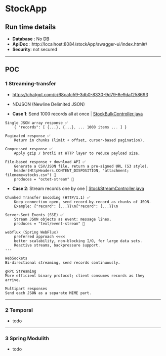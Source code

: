 # StockApp
## Run time details
- **Database** : No DB 
- **ApiDoc** : http://localhost:8084/stockApp/swagger-ui/index.html#/
- **Security**: not secured

---
## POC
### 1 Streaming-transfer
- https://chatgpt.com/c/68cafc59-3db0-8330-9d79-8e9daf258693
- NDJSON (Newline Delimited JSON)

- **Case 1**: Send 1000 records all at once | [StockBulkController.java](StockBulkController.java)
```
Single JSON array response ✅
    { "records": [ {...}, {...}, ... 1000 items ... ] }

Paginated response ✅
    Return in chunks (limit + offset, cursor-based pagination).

Compressed response ✅
    Apply gzip / brotli at HTTP layer to reduce payload size.

File-based response + download API ✅
    Generate a CSV/JSON file, return a pre-signed URL (S3 style).
    header(HttpHeaders.CONTENT_DISPOSITION, "attachment; filename=stocks.csv") 🔸
    produces = "octet-stream" 🔸
```

- **Case 2**: Stream records one by one | [StockStreamController.java](StockStreamController.java)
```
Chunked Transfer Encoding (HTTP/1.1) ✅
    Keep connection open, send record-by-record as chunks of JSON.
    Example: {"record": {...}}\n{"record": {...}}\n

Server-Sent Events (SSE) ✅
    Stream JSON objects as event: message lines.
    produces = "text/event-stream" 🔸

webflux (Spring WebFlux)
    preferred approach <<<< 
    better scalability, non-blocking I/O, for large data sets.
    Reactive streams, backpressure support.
---

WebSockets
Bi-directional streaming, send records continuously.

gRPC Streaming
More efficient binary protocol; client consumes records as they arrive.

Multipart responses
Send each JSON as a separate MIME part.
```

---
### 2 Temporal
- todo

---
### 3 Spring Modulith
- todo

